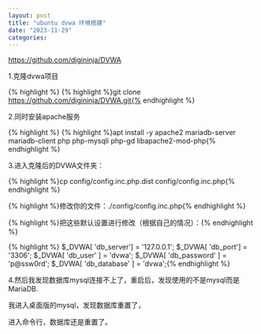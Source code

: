 ```yaml
---
layout: post
title: "ubuntu dvwa 环境搭建"
date: "2023-11-29"
categories: 
---
```

<p><a href="https://github.com/digininja/DVWA">https://github.com/digininja/DVWA</a></p>

<p>1.克隆dvwa项目</p>

{% highlight %}
{% highlight %}git clone https://github.com/digininja/DVWA.git{% endhighlight %}

<p>2.同时安装apache服务</p>

{% highlight %}
{% highlight %}apt install -y apache2 mariadb-server mariadb-client php php-mysqli php-gd libapache2-mod-php{% endhighlight %}

<p>3.进入克隆后的DVWA文件夹：</p>

<p dir="auto">{% highlight %}cp config/config.inc.php.dist config/config.inc.php{% endhighlight %}</p>

<p dir="auto">{% highlight %}修改你的文件：./config/config.inc.php{% endhighlight %}</p>

<p dir="auto">{% highlight %}把这些默认设置进行修改（根据自己的情况）：{% endhighlight %}</p>

{% highlight %}
$_DVWA[ &#39;db_server&#39;] = &#39;127.0.0.1&#39;;
$_DVWA[ &#39;db_port&#39;] = &#39;3306&#39;;
$_DVWA[ &#39;db_user&#39; ] = &#39;dvwa&#39;;
$_DVWA[ &#39;db_password&#39; ] = &#39;p@ssw0rd&#39;;
$_DVWA[ &#39;db_database&#39; ] = &#39;dvwa&#39;;{% endhighlight %}

<p>4.然后我发现数据库mysql连接不上了，重启后，发现使用的不是mysql而是MariaDB.</p>

<p>我进入桌面版的mysql，发现数据库重置了，</p>

<p>进入命令行，数据库还是重置了。</p>

